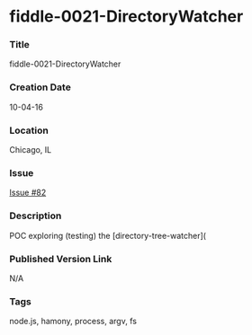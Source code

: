fiddle-0021-DirectoryWatcher
======

### Title

fiddle-0021-DirectoryWatcher


### Creation Date

10-04-16


### Location

Chicago, IL


### Issue

[Issue #82](https://github.com/bradyhouse/house/issues/82)


### Description

POC exploring (testing) the [directory-tree-watcher](


### Published Version Link

N/A


### Tags

node.js, hamony, process, argv, fs
